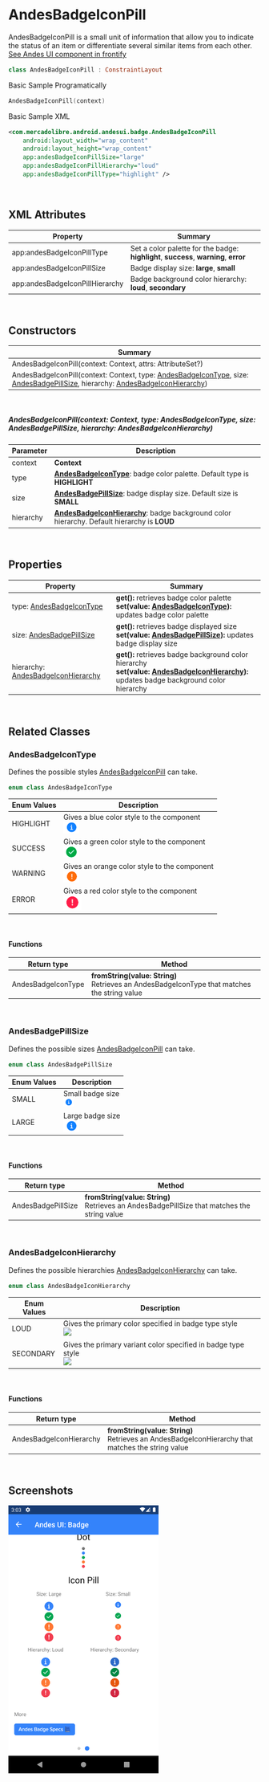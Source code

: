 # AndesBadgeIconPill

AndesBadgeIconPill is a small unit of information that allow you to indicate the status of an item or differentiate several similar items from each other.  
[See Andes UI component in frontify](https://company-161429.frontify.com/d/kxHCRixezmfK/n-a#/components/badge/pill)

```kotlin
class AndesBadgeIconPill : ConstraintLayout
```

Basic Sample Programatically

```kotlin
AndesBadgeIconPill(context)
```
Basic Sample XML

```xml
<com.mercadolibre.android.andesui.badge.AndesBadgeIconPill
    android:layout_width="wrap_content"
    android:layout_height="wrap_content"
    app:andesBadgeIconPillSize="large"
    app:andesBadgeIconPillHierarchy="loud"
    app:andesBadgeIconPillType="highlight" />
```
<br/>

## XML Attributes
| Property | Summary |
| -------- | ------- |
| app:andesBadgeIconPillType | Set a color palette for the badge: **highlight**, **success**, **warning**, **error** |
| app:andesBadgeIconPillSize | Badge display size: **large**, **small** |
| app:andesBadgeIconPillHierarchy | Badge background color hierarchy: **loud**, **secondary** |

<br/>

## Constructors
| Summary |
| --- |
| AndesBadgeIconPill(context: Context, attrs: AttributeSet?) |
| AndesBadgeIconPill(context: Context, type: [AndesBadgeIconType](#andesbadgeicontype), size: [AndesBadgePillSize](#andesbadgepillsize), hierarchy: [AndesBadgeIconHierarchy](#andesbadgeiconhierarchy))|

<br/>

##### AndesBadgeIconPill(context: Context, type: AndesBadgeIconType, size: AndesBadgePillSize, hierarchy: AndesBadgeIconHierarchy)
| Parameter | Description |
| -------- | ------- |
| context | **Context**|
| type | **[AndesBadgeIconType](#andesbadgeicontype)**: badge color palette. Default type is **HIGHLIGHT** |
| size | **[AndesBadgePillSize](#andesbadgepillsize)**: badge display size. Default size is **SMALL** |
| hierarchy | **[AndesBadgeIconHierarchy](#andesbadgeiconhierarchy)**: badge background color hierarchy. Default hierarchy is **LOUD** |

<br/>

## Properties
| Property | Summary |
| -------- | ------- |
| type: [AndesBadgeIconType](#andesbadgeicontype) | **get():** retrieves badge color palette <br/> **set(value: [AndesBadgeIconType](#andesbadgeicontype)):** updates badge color palette |
| size: [AndesBadgePillSize](#andesbadgepillsize) | **get():** retrieves badge displayed size <br/> **set(value: [AndesBadgePillSize](#andesbadgepillsize)):** updates badge display size |
| hierarchy: [AndesBadgeIconHierarchy](#andesbadgeiconhierarchy) | **get():** retrieves badge background color hierarchy <br/> **set(value: [AndesBadgeIconHierarchy](#andesbadgeiconhierarchy)):** updates badge background color hierarchy |

<br/>

## Related Classes

### AndesBadgeIconType
Defines the possible styles [AndesBadgeIconPill](#andesbadgeiconpill) can take.
```kotlin
enum class AndesBadgeIconType
```
| Enum Values | Description |
| --------- | ------------- |
| HIGHLIGHT | Gives a blue color style to the component<br/><img src="../resources/badge/iconpill/highlightLarge.png" height="24"/> |
| SUCCESS | Gives a green color style to the component<br/><img src="../resources/badge/iconpill/successLarge.png" height="24"/> |
| WARNING | Gives an orange color style to the component<br/><img src="../resources/badge/iconpill/warningLarge.png" height="24"/> |
| ERROR | Gives a red color style to the component<br/><img src="../resources/badge/iconpill/errorLarge.png" height="30"/> |

<br/>

#### Functions
| Return type | Method |
| -------- | ------- |
| AndesBadgeIconType | **fromString(value: String)**<br/> Retrieves an AndesBadgeIconType that matches the string value |

<br/>

### AndesBadgePillSize
Defines the possible sizes [AndesBadgeIconPill](#andesbadgeiconpill) can take.
```kotlin
enum class AndesBadgePillSize
```
| Enum Values | Description |
| ----------- | ----------- |
| SMALL | Small badge size<br/><img src="../resources/badge/iconpill/highlightSmall.png" height="18"/> |
| LARGE | Large badge size<br/><img src="../resources/badge/iconpill/highlightLarge.png" height="24"/> |

<br/>

#### Functions
| Return type | Method |
| -------- | ------- |
| AndesBadgePillSize | **fromString(value: String)**<br/> Retrieves an AndesBadgePillSize that matches the string value |

<br/>

### AndesBadgeIconHierarchy
Defines the possible hierarchies [AndesBadgeIconHierarchy](#andesbadgeiconhierarchy) can take.
```kotlin
enum class AndesBadgeIconHierarchy
```
| Enum Values | Description |
| --------- | ------------- |
| LOUD | Gives the primary color specified in badge type style<br/><img src="../resources/badge/iconpill/errorLoud.png" height="24"/> |
| SECONDARY | Gives the primary variant color specified in badge type style<br/><img src="../resources/badge/iconpill/errorSecondary.png" height="24"/> |

<br/>

#### Functions
| Return type | Method |
| -------- | ------- |
| AndesBadgeIconHierarchy | **fromString(value: String)**<br/> Retrieves an AndesBadgeIconHierarchy that matches the string value |

<br/>

## Screenshots
<img src="../resources/badge/iconpill/badgeIconPillExample.png" width="300">